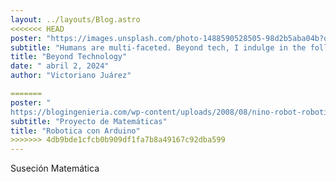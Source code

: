 ```yaml
---
layout: ../layouts/Blog.astro
<<<<<<< HEAD
poster: "https://images.unsplash.com/photo-1488590528505-98d2b5aba04b?q=80&w=2070&auto=format&fit=crop&ixlib=rb-4.0.3&ixid=M3wxMjA3fDB8MHxwaG90by1wYWdlfHx8fGVufDB8fHx8fA%3D%3D"
subtitle: "Humans are multi-faceted. Beyond tech, I indulge in the following:"
title: "Beyond Technology"
date: " abril 2, 2024"
author: "Victoriano Juárez"

=======
poster: "
https://blogingenieria.com/wp-content/uploads/2008/08/nino-robot-robotica-aprender-ingenieria-768x432.jpg"
subtitle: "Proyecto de Matemáticas"
title: "Robotica con Arduino"
>>>>>>> 4db9bde1cfcb0b909df1fa7b8a49167c92dba599
---
```


Suseción Matemática
